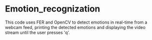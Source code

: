 # Emotion_recognization
This code uses FER and OpenCV to detect emotions in real-time from a webcam feed, printing the detected emotions and displaying the video stream until the user presses 'q'.
